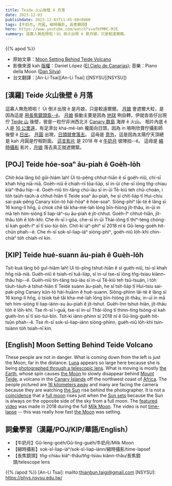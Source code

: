 ```yaml
---
title: Teide 火山後壁 ê 月落
date: 2023-12-03
publishdate: 2023-12-03T11:45:00+0800
tags: [牛奶月, 月圓, 縮時攝影, 長焦鏡頭]
hero: https://www.youtube.com/watch?v=afHfMMC-MJE
summary: 這寡人無危險啦！Ùi 倒爿出現 ê 是月娘，只是較遠爾爾。
---
```


{{% apod %}}

- 原始文章：[Moon Setting Behind Teide Volcano](https://apod.nasa.gov/apod/ap231203.html)
- 影像來源 kah [版權][copyright]：Daniel López ([El Cielo de Canarias](https://www.elcielodecanarias.com/)); 音樂：Piano della Moon ([Dan Silva](https://vimeo.com/dansilvaworld))
- 台文翻譯：[An-Li Tsai][An-Li Tsai] ([NSYSU][NSYSU])

## [漢羅] Teide 火山後壁 ê 月落
這寡人無危險啦！
Ùi 倒爿出現 ê 是月娘，只是較遠爾爾。
[月娘][Luna] 會遮爾大粒，是因為這是 [用長焦鏡頭翕--ê][photographed through a telescopic lens]。
[月娘][the Moon 1] 振動主要是因為 [地球][the Earth] 咧自轉，伊就沓沓仔出現佇 [Teide 山][Mount Teide] 後壁，彼是一粒佇非洲西北爿 [Canary 群島][Canary Islands] 海岸 ê 火山。
相片內底 ê 人是 [16 公里遠][16 kilometers away]，有足濟台 kha-mé-lah 攏面向日頭，因為 in 嘛咧欣賞佇攝影師後壁 ê [日出][the Sun]。
[月圓][full moon] 出現，[日頭就會落去][Sun sets]。
這毋是 [意外][coincidence]，這是因為太陽佇天頂總是 kah 月圓是佇相對面。
[這支影片][featured video] 是 2018 年 ê [牛奶月][Milk Moon] 彼陣拍--ê。
這毋是 [縮時攝影][time-lapse] 影片，[月娘][the Moon 2] 落去真正就遮爾緊。

## [POJ] Teide hóe-soaⁿ āu-piah ê Goe̍h-lo̍h
Chit-kóa lâng bô gûi-hiám lah!
Ùi tò-pêng chhut-hiān ê sī goe̍h-niû, chí-sī khah hn̄g niā-niā.
Goe̍h-niû ē chiah-nī tōa-lia̍p, sī in-ūi che-sī iōng tn̂g-chiau kiàⁿ-thâu hip--ê.
Goe̍h-niû tín-tāng chú-iàu sī in-ūi Tē-kiû teh chū-choán, i to̍h tau̍h-tau̍h-á chhut-hiān tī Teide soaⁿ āu-piah, he sī chi̍t-lia̍p tī Hui-chiu sai-pak-pêng Canary kûn-tó hái-hōaⁿ ê hóe-soaⁿ.
Siòng-phìⁿ lāi-té ê lâng sī 16 kong-lí hn̄g, ū chiok chē tâi kha-mé-lah lóng bīn-hiòng ji̍t-thâu, in-ūi in mā teh him-sióng tī liap-iáⁿ-su āu-piah ê ji̍t-chhut.
Goe̍h-îⁿ chhut-hiān, ji̍t-thâu to̍h ē lo̍h-khì.
Che m̄-sī ì-gōa, che-sī in-ūi Thài-iông tī thiⁿ-téng chóng-sī kah goe̍h-îⁿ sī tī sio-tùi-bīn.
Chit-ki iáⁿ-phìⁿ sī 2018 nî ê Gû-leng-goe̍h hit-chūn phah--ê.
Che m̄-sī sok-sî-liap-iáⁿ siòng-phìⁿ, goe̍h-niû lo̍h-khì chin-chiàⁿ to̍h chiah-nī kín.

## [KIP] Teide hué-suann āu-piah ê Gue̍h-lo̍h
Tsit-kuá lâng bô guî-hiám lah!
Uì tò-pîng tshut-hiān ê sī gue̍h-niû, tsí-sī khah hn̄g niā-niā.
Gue̍h-niû ē tsiah-nī tuā-lia̍p, sī in-uī tse-sī iōng tn̂g-tsiau kiànn-thâu hip--ê.
Gue̍h-niû tín-tāng tsú-iàu sī in-uī Tē-kiû teh tsū-tsuán, i to̍h ta̍uh-ta̍uh-á tshut-hiān tī Teide suann āu-piah, he sī tsi̍t-lia̍p tī Hui-tsiu sai-pak-pîng Canary kûn-tó hái-huānn ê hué-suann.
Siòng-phìnn lāi-té ê lâng sī 16 kong-lí hn̄g, ū tsiok tsē tâi kha-mé-lah lóng bīn-hiòng ji̍t-thâu, in-uī in mā teh him-sióng tī liap-iánn-su āu-piah ê ji̍t-tshut.
Gue̍h-înn tshut-hiān, ji̍t-thâu to̍h ē lo̍h-khì.
Tse m̄-sī ì-guā, tse-sī in-uī Thài-iông tī thinn-tíng tsóng-sī kah gue̍h-înn sī tī sio-tuì-bīn.
Tsit-ki iánn-phìnn sī 2018 nî ê Gû-ling-gue̍h hit-tsūn phah--ê.
Tse m̄-sī sok-sî-liap-iánn siòng-phìnn, gue̍h-niû lo̍h-khì tsin-tsiànn to̍h tsiah-nī kín.

## [English] Moon Setting Behind Teide Volcano
These people are not in danger.
What is coming down from the left is just the Moon, far in the distance.
[Luna][Luna] appears so large here because she is being [photographed through a telescopic lens][photographed through a telescopic lens].
What is moving is mostly [the Earth][the Earth], whose spin causes [the Moon][the Moon 1] to slowly disappear behind [Mount Teide][Mount Teide], a volcano in the [Canary Islands][Canary Islands] off the northwest coast of [Africa][Africa].
The people pictured are [16 kilometers away][16 kilometers away] and many are facing the camera because they are watching [the Sun][the Sun] rise behind the photographer.
It is not a [coincidence][coincidence] that a [full moon][full moon] rises just when the [Sun sets][Sun sets] because the Sun is always on the opposite side of the sky from a full moon.
The [featured video][featured video] was made in 2018 during the full [Milk Moon][Milk Moon].
The video is not [time-lapse][time-lapse] -- this was really how fast [the Moon][the Moon 2] was setting.

## 詞彙學習（漢羅/POJ/KIP/華語/English）
- 【牛奶月】Gû-leng-goe̍h/Gû-ling-gue̍h/牛奶月/Milk Moon
- 【縮時攝影】sok-sî-liap-iáⁿ/sok-sî-liap-iánn/縮時攝影/time-lapsef
- 【長焦鏡頭】tn̂g-chiau kiàⁿ-thâu/tn̂g-tsiau kiànn-thâu/長焦鏡頭/telescope lens

{{% /apod %}}
[An-Li Tsai]: mailto:thianbun.taigi@gmail.com
[NSYSU]: https://phys.nsysu.edu.tw/

[copyright]: https://apod.nasa.gov/apod/fap/lib/about_apod.html#srapply
[License]: https://creativecommons.org/licenses/by/3.0/

[Luna]:https://en.wikipedia.org/wiki/Luna_(goddess)
[photographed through a telescopic lens]:https://apod.nasa.gov/apod/image/1806/Telescope_Teide.jpg
[the Earth]:https://science.nasa.gov/earth/
[the Moon 1]:https://science.nasa.gov/moon/
[Mount Teide]:https://en.wikipedia.org/wiki/Teide
[Canary Islands]:https://en.wikipedia.org/wiki/Canary_Islands
[Africa]:https://en.wikipedia.org/wiki/Africa
[16 kilometers away]:https://apod.nasa.gov/apod/image/1806/teide_volcan_video.jpg
[the Sun]:https://science.nasa.gov/sun/facts/
[coincidence]:https://atworkandbored.com/jokes-inc/fun-pics/long-neck-cat-8110.jpeg
[full moon]:https://apod.nasa.gov/apod/ap211010.html
[Sun sets]:https://apod.nasa.gov/apod/ap220320.html
[featured video]:https://vimeo.com/272723959
[Milk Moon]:https://www.csmonitor.com/Science/2010/0526/What-is-a-milk-moon-anyway
[time-lapse]:https://apod.nasa.gov/apod/ap170820.html
[the Moon 2]:https://apod.nasa.gov/apod/ap160201.html
